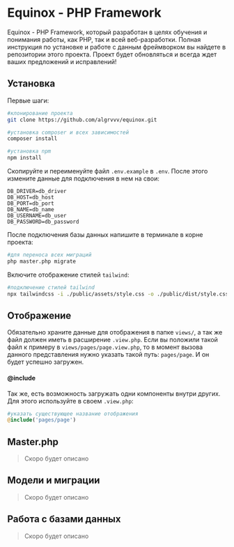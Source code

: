 # Equinox - PHP Framework

Equinox - PHP Framework, который разработан в целях обучения и понимания работы, как PHP, так и всей веб-разработки.
Полная инструкция по установке и работе с данным фреймворком вы найдете в репозитории этого проекта.
Проект будет обновляться и всегда ждет ваших предложений и исправлений!

## Установка

Первые шаги:

```bash
#клонирование проекта
git clone https://github.com/algrvvv/equinox.git

#установка composer и всех зависимостей
composer install

#установка npm
npm install
```
Скопируйте и переименуйте файл `.env.example` в `.env`. 
После этого измените данные для подключения в нем на свои:

```.dotenv
DB_DRIVER=db_driver
DB_HOST=db_host
DB_PORT=db_port
DB_NAME=db_name
DB_USERNAME=db_user
DB_PASSWORD=db_password
```
После подключения базы данных напишите в терминале в корне проекта:

```bash
#для переноса всех миграций
php master.php migrate
```

Включите отображение стилей `tailwind`:

```bash
#подключение стилей tailwind
npx tailwindcss -i ./public/assets/style.css -o ./public/dist/style.css --watch
```

## Отображение

Обязательно храните данные для отображения в папке `views/`, а так же
файл должен иметь в расширение `.view.php`. Если вы положили такой файл
к примеру в `views/pages/page.view.php`, то в момент вызова данного представления
нужно указать такой путь: `pages/page`. И он будет успешно загружен.

#### @include

Так же, есть возможность загружать одни компоненты внутри других.
Для этого используйте в своем `.view.php`:
```php
#указать существующее название отображения
@include('pages/page')
```

## Master.php

> Скоро будет описано

## Модели и миграции

> Скоро будет описано

## Работа с базами данных

> Скоро будет описано